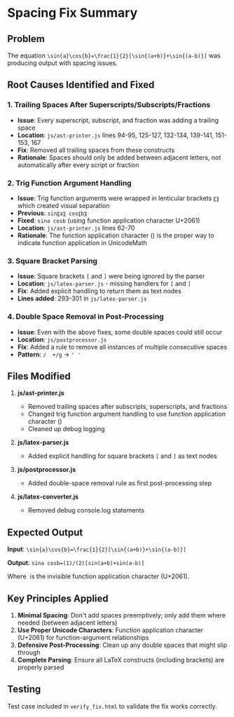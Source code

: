 # Spacing Fix Summary

## Problem
The equation `\sin{a}\cos{b}=\frac{1}{2}[\sin{(a+b)}+\sin{(a-b)}]` was producing output with spacing issues.

## Root Causes Identified and Fixed

### 1. **Trailing Spaces After Superscripts/Subscripts/Fractions**
   - **Issue**: Every superscript, subscript, and fraction was adding a trailing space
   - **Location**: `js/ast-printer.js` lines 94-95, 125-127, 132-134, 139-141, 151-153, 167
   - **Fix**: Removed all trailing spaces from these constructs
   - **Rationale**: Spaces should only be added between adjacent letters, not automatically after every script or fraction

### 2. **Trig Function Argument Handling**
   - **Issue**: Trig function arguments were wrapped in lenticular brackets `〖〗` which created visual separation
   - **Previous**: `sin〖a〗 cos〖b〗`
   - **Fixed**: `sin⁡a cos⁡b` (using function application character U+2061)
   - **Location**: `js/ast-printer.js` lines 62-70
   - **Rationale**: The function application character (⁡) is the proper way to indicate function application in UnicodeMath

### 3. **Square Bracket Parsing**
   - **Issue**: Square brackets `[` and `]` were being ignored by the parser
   - **Location**: `js/latex-parser.js` - missing handlers for `[` and `]`
   - **Fix**: Added explicit handling to return them as text nodes
   - **Lines added**: 293-301 in `js/latex-parser.js`

### 4. **Double Space Removal in Post-Processing**
   - **Issue**: Even with the above fixes, some double spaces could still occur
   - **Location**: `js/postprocessor.js`
   - **Fix**: Added a rule to remove all instances of multiple consecutive spaces
   - **Pattern**: `/  +/g` → `' '`

## Files Modified

1. **js/ast-printer.js**
   - Removed trailing spaces after subscripts, superscripts, and fractions
   - Changed trig function argument handling to use function application character (⁡)
   - Cleaned up debug logging

2. **js/latex-parser.js**
   - Added explicit handling for square brackets `[` and `]` as text nodes

3. **js/postprocessor.js**
   - Added double-space removal rule as first post-processing step

4. **js/latex-converter.js**
   - Removed debug console.log statements

## Expected Output

**Input**: `\sin{a}\cos{b}=\frac{1}{2}[\sin{(a+b)}+\sin{(a-b)}]`

**Output**: `sin⁡a cos⁡b=(1)/(2)[sin⁡(a+b)+sin⁡(a-b)]`

Where `⁡` is the invisible function application character (U+2061).

## Key Principles Applied

1. **Minimal Spacing**: Don't add spaces preemptively; only add them where needed (between adjacent letters)
2. **Use Proper Unicode Characters**: Function application character (U+2061) for function-argument relationships
3. **Defensive Post-Processing**: Clean up any double spaces that might slip through
4. **Complete Parsing**: Ensure all LaTeX constructs (including brackets) are properly parsed

## Testing

Test case included in `verify_fix.html` to validate the fix works correctly.

